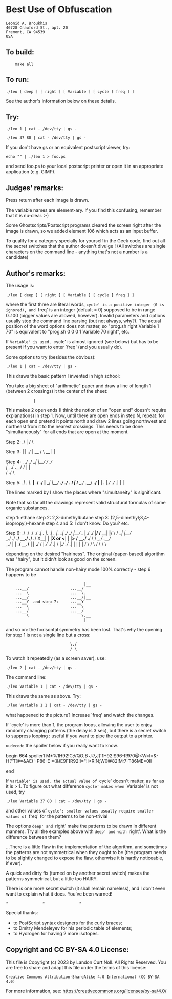 # Best Use of Obfuscation

    Leonid A. Broukhis
    46728 Crawford St., apt. 20
    Fremont, CA 94539 
    USA

## To build:

        make all

## To run:


	./leo [ deep ] [ right ] [ Variable ] [ cycle [ freq ] ]

See the author's information below on these details.

## Try:

	./leo 1 | cat - /dev/tty | gs -

   	./leo 37 80 | cat - /dev/tty | gs -

If you don't have gs or an equivalent postscript viewer, try:

	echo "" | ./leo 1 > foo.ps

and send foo.ps to your local postscript printer or open it in an appropriate
application (e.g. GIMP).


## Judges' remarks:

Press return after each image is drawn.

The variable names are element-ary.  If you find this confusing,
remember that it is nu-clear.  :-)

Some Ghostscripts/Postscript programs cleared the screen right after
the image is drawn, so we added element 106 which acts as an input
buffer.

To qualify for a category specially for yourself in  the Geek code, 
find out all the secret switches that the author doesn't divulge !
(All  switches are single characters on the command line - anything that's
 not a number is a candidate)


## Author's remarks:

The usage is:

	./leo [ deep ] [ right ] [ Variable ] [ cycle [ freq ] ]

where the first three are literal words, `cycle' is a positive
integer (0 is ignored), and `freq' is an integer (default = 0)
supposed to be in range 0..100 (bigger values are allowed, however).
Invalid parameters and options usually stop the command line
parsing (but not always, why?). The actual position of the word
options does not matter, so "prog.sh right Variable 1 70"
is equivalent to "prog.sh 0 0 0 1 Variable 70 right", etc.

If `Variable' is used, `cycle' is almost ignored (see below) but has
to be present if you want to enter `freq' (and you usually do).

Some options to try (besides the obvious):

	./leo 1 | cat - /dev/tty | gs -

This draws the basic pattern I invented in high school:

You take a big sheet of "arithmetic" paper and draw a line
of length 1 (between 2 crossings) it the center of the sheet:

				|

This makes 2 open ends (I think the notion of an "open end" doesn't
require explanations) in step 1. Now, until there are open ends in step N,
repeat: for each open end pretend it points north and draw 2 lines going
northwest and northeast from it to the nearest crossings. This needs to be
done "simultaneously" for all ends that are open at the moment.


Step 2:
                               \./
                                |
                               / \

Step 3:
                            __|   |__
                               \./
                                |
                            __ / \ __
                              |   |


Step 4:
                                .
                             \./ \./
                           \__|   |__/
                           /   \./   \
                                |
                           \__./ \.__/
                           /  |   |  \
                             / \./ \


Step 5:
			  ._|   .   |_.
			__|  \./ \./  |__
			   \__|   |__/
			__./   \./   \.__
			__I     |     I__
			   \__./ \.__/
			__./  |   |  \.__
			  |_./ \./ \._|
			    |       |

The lines marked by I show the places where "simultaneity" is significant.

Note that so far all the drawings represent valid
structural formulas of some organic substances.

step 1: ethane
step 2: 2,3-dimethylbutane
step 3: (2,5-dimethyl;3,4-isopropyl)-hexane
step 4 and 5: I don't know. Do you?
etc.

Step 6:
               \./     \./                 \./     \./
              ._|   .   |_.               ._|   .   |_.
           \__|  \./ \./  |__/         \__|  \./ \./  |__/
           /   \__|   |__/   \         /   \__|   |__/   \
           \__./   \./   \.__/         \__./   \./   \.__/
           X__|     |     |__X   or    <__|     |     |__>
           /   \__./ \.__/   \         /   \__./ \.__/   \
           \__./  |   |  \.__/         \__./  |   |  \.__/
           /  |_./ \./ \._|            /  |_./ \./ \._|
                |       |                   |       |
               / \     / \                 / \     / \
    
depending on the desired "hairiness". The original (paper-based)
algorithm was "hairy", but it didn't look as good on the screen.
    
The program cannot handle non-hairy mode 100% correctly - step 6 happens
to be
    
                                      |__
        ...__/                  ...__/
        ...  \                  ...  \.
        ...__/                  ...__/|__
        ...__Y  and step 7:     ...__Y
        ...  \                  ...  \
        ...__/                  ...__/
             \                       \.__
                                      |
    
and so on: the horisontal symmetry has been lost. That's why
the opening for step 1 is not a single line but a cross:
    
                                \./
                                / \
    

To watch it repeatedly (as a screen saver), use:
    
	./leo 2 | cat - /dev/tty | gs -

The command line:

	./leo Variable 1 | cat - /dev/tty | gs -

This draws the same as above. Try:
    
	./leo Variable 1 1 | cat - /dev/tty | gs -

what happened to the picture? Increase `freq' and watch the changes.

If `cycle' is more than 1, the program loops, allowing the user to
enjoy randomly changing patterns (the delay is 3 sec),
but there is a secret switch to suppress looping : useful
if you want to pipe the output to a printer.

`uudecode` the spoiler below if you really want to know.

begin 664 spoiler1
M*%1H92!C;VQO;B J:7,J('1H92!S96-R970@<W=I=&-H("T@=&AE('-P86-E
=(&)E9F]R92!I="!I<R!N;W0@82!M:7-T86ME*0II
 
end

If `Variable' is used, the actual value of `cycle' doesn't matter,
as far as it is > 1. To figure out what difference
`cycle' makes when `Variable' is not used, try

	./leo Variable 37 80 | cat - /dev/tty | gs -

and other values of `cycle'; smaller values usually require
smaller values of `freq' for the patterns to be non-trivial

The options `deep' and `right' make the patterns to be drawn in different
manners. Try all the examples above with `deep' and with `right'.
What is the difference between them?

...There is a little flaw in the implementation of the algorithm,
and sometimes the patterns are not symmetrical when they ought to be
(the program needs to be slightly changed to expose the flaw,
otherwise it is hardly noticeable, if ever).

A quick and dirty fix (turned on by another secret switch)
makes the patterns symmetrical, but a little too HAIRY.


There is one more secret switch (it shall remain nameless), and I don't
even want to explain what it does. You've been warned!


	*               *               *

Special thanks:

- to PostScript syntax designers for the curly braces;
- to Dmitry Mendeleyev for his periodic table of elements;
- to Hydrogen for having 2 more isotopes.

## Copyright and CC BY-SA 4.0 License:

This file is Copyright (c) 2023 by Landon Curt Noll.  All Rights Reserved.
You are free to share and adapt this file under the terms of this license:

    Creative Commons Attribution-ShareAlike 4.0 International (CC BY-SA 4.0)

For more information, see: https://creativecommons.org/licenses/by-sa/4.0/
